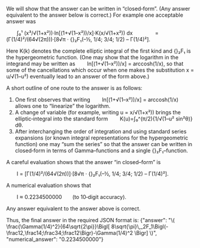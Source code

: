 We will show that the answer can be written in “closed‐form”. (Any answer equivalent to the answer below is correct.) For example one acceptable answer was

  ∫₀¹ (x³/√(1+x²))·ln[(1+√(1–x²))/x]·K(x/√(1+x²)) dx
    = (Γ(1/4)²/(64√(2π)))·[8√π · {}₂F₁(–½, 1/4; 3/4; 1/2) – Γ(1/4)²].

Here K(k) denotes the complete elliptic integral of the first kind and {}₂F₁ is the hypergeometric function. (One may show that the logarithm in the integrand may be written as 
  ln[(1+√(1–x²))/x] = arccosh(1/x),
so that some of the cancellations which occur when one makes the substitution x = u/√(1–u²) eventually lead to an answer of the form above.)

A short outline of one route to the answer is as follows:

1. One first observes that writing 
  ln[(1+√(1–x²))/x] = arccosh(1/x)
allows one to “linearize” the logarithm.  
2. A change of variable (for example, writing u = x/√(1+x²)) brings the elliptic‐integral into the standard form 
  K(u)=∫₀^(π/2){1/√(1–u² sin²θ)} dθ.
3. After interchanging the order of integration and using standard series expansions (or known integral representations for the hypergeometric function) one may “sum the series” so that the answer can be written in closed‐form in terms of Gamma–functions and a single {}₂F₁–function.

A careful evaluation shows that the answer “in closed–form” is

  I = [Γ(1/4)²/(64√(2π))]·[8√π · {}₂F₁(–½, 1/4; 3/4; 1/2) – Γ(1/4)²].

A numerical evaluation shows that

  I ≈ 0.2234500000  (to 10‐digit accuracy).

Any answer equivalent to the answer above is correct.

Thus, the final answer in the required JSON format is:
{"answer": "\\( \\frac{\\Gamma(1/4)^2}{64\\sqrt{2\\pi}}\\Bigl[ 8\\sqrt{\\pi}\\,_2F_1\\Bigl(-\\frac12,\\frac14;\\frac34;\\frac12\\Bigr)-\\Gamma(1/4)^2 \\Bigr] \\)", "numerical_answer": "0.2234500000"}